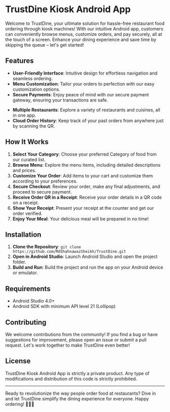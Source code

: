# TrustDine Kiosk Android App

Welcome to TrustDine, your ultimate solution for hassle-free restaurant food ordering through kiosk machines! With our intuitive Android app, customers can conveniently browse menus, customize orders, and pay securely, all at the touch of a screen. Enhance your dining experience and save time by skipping the queue – let's get started!

## Features

- **User-Friendly Interface**: Intuitive design for effortless navigation and seamless ordering.
- **Menu Customization**: Tailor your orders to perfection with our easy customization options.
- **Secure Payments**: Enjoy peace of mind with our secure payment gateway, ensuring your transactions are safe.
<!-- - **Real-Time Updates**: Receive instant notifications about your order status, from preparation to delivery. -->
- **Multiple Restaurants**: Explore a variety of restaurants and cuisines, all in one app.
- **Cloud Order History**: Keep track of your past orders from anywhere just by scanning the QR.

## How It Works

1. **Select Your Category**: Choose your preferred Category of food from our curated list.
2. **Browse Menu**: Explore the menu items, including detailed descriptions and prices.
3. **Customize Your Order**: Add items to your cart and customize them according to your preferences.
4. **Secure Checkout**: Review your order, make any final adjustments, and proceed to secure payment.
5. **Receive Order QR in a Receipt**: Receive your order details in a QR code on a receipt.
6. **Show Your Receipt**: Present your receipt at the counter and get our order verified.
7. **Enjoy Your Meal**: Your delicious meal will be prepared in no time!

## Installation

1. **Clone the Repository**: `git clone https://github.com/MdShahnawazSheikh/TrustDine.git`
2. **Open in Android Studio**: Launch Android Studio and open the project folder.
3. **Build and Run**: Build the project and run the app on your Android device or emulator.

## Requirements

- Android Studio 4.0+
- Android SDK with minimum API level 21 (Lollipop)

## Contributing

We welcome contributions from the community! If you find a bug or have suggestions for improvement, please open an issue or submit a pull request. Let's work together to make TrustDine even better!

## License

TrustDine Kiosk Android App is strictly a private product. Any type of modifications and distribution of this code is strictly prohibited.

---

Ready to revolutionize the way people order food at restaurants? Dive in and let TrustDine simplify the dining experience for everyone. Happy ordering! 🍔🍕🥗

